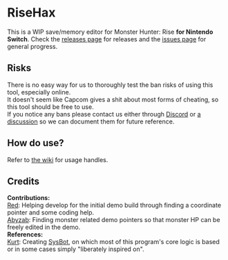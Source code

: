 # RiseHax  
This is a WIP save/memory editor for Monster Hunter: Rise **for Nintendo Switch**.
Check the [releases page](https://github.com/Glazelf/RiseHax/releases) for releases and the [issues page](https://github.com/Glazelf/RiseHax/issues) for general progress.

## Risks
There is no easy way for us to thoroughly test the ban risks of using this tool, especially online.  
It doesn't seem like Capcom gives a shit about most forms of cheating, so this tool should be free to use.  
If you notice any bans please contact us either through [Discord](https://discord.gg/5NsYYuvm7D) or [a discussion](https://github.com/Glazelf/RiseHax/discussions) so we can document them for future reference.  

## How do use?
Refer to [the wiki](https://github.com/Glazelf/RiseHax/wiki) for usage handles. 

## Credits
**Contributions:**  
[Red](https://github.com/hp3721): Helping develop for the initial demo build through finding a coordinate pointer and some coding help.  
[Abyzab](https://github.com/abyzab): Finding monster related demo pointers so that monster HP can be freely edited in the demo.  
**References:**  
[Kurt](https://github.com/kwsch): Creating [SysBot](https://github.com/kwsch/SysBot.NET), on which most of this program's core logic is based or in some cases simply "liberately inspired on".
